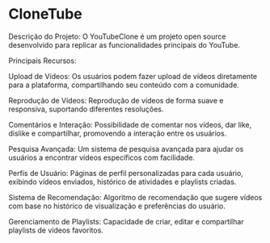 # CloneTube
Descrição do Projeto:
O YouTubeClone é um projeto open source desenvolvido para replicar as funcionalidades principais do YouTube.

Principais Recursos:

Upload de Vídeos: Os usuários podem fazer upload de vídeos diretamente para a plataforma, compartilhando seu conteúdo com a comunidade.

Reprodução de Vídeos: Reprodução de vídeos de forma suave e responsiva, suportando diferentes resoluções.

Comentários e Interação: Possibilidade de comentar nos vídeos, dar like, dislike e compartilhar, promovendo a interação entre os usuários.

Pesquisa Avançada: Um sistema de pesquisa avançada para ajudar os usuários a encontrar vídeos específicos com facilidade.

Perfis de Usuário: Páginas de perfil personalizadas para cada usuário, exibindo vídeos enviados, histórico de atividades e playlists criadas.

Sistema de Recomendação: Algoritmo de recomendação que sugere vídeos com base no histórico de visualização e preferências do usuário.

Gerenciamento de Playlists: Capacidade de criar, editar e compartilhar playlists de vídeos favoritos.
